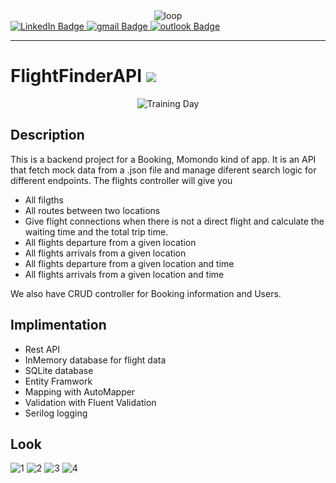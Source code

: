 <div id="header" align='center'>
   <image src="https://2.bp.blogspot.com/-doC7QrLG408/VReRDZc3xMI/AAAAAAAAAO4/ANGgmLcmqdw/s1600/tumblr_mfadnnbR2H1qevo4io1_500.gif" alt="loop">
</div>

<div id="badges">
  <a href="https://www.linkedin.com/in/maximiliano-barrientos-nunez-964b03a7/">
    <img src="https://img.shields.io/badge/LinkedIn-blue??style=plastic&logo=LinkedIn&logoColor=white" alt="LinkedIn Badge"/>
  </a>
  <a href="mailto: elbodysathba@gmail.com">
    <img src="https://img.shields.io/badge/Gmail-D14836?style=plastic&logo=gmail&logoColor=white" alt="gmail Badge"/>
  </a>
  <a href="mailto: maximilianobarrientos@msn.com">
    <img src="https://img.shields.io/badge/Microsoft_Outlook-0078D4?style=plastic&logo=microsoft-outlook&logoColor=white" alt="outlook Badge"/>
  </a>  
</div>

---
   
# FlightFinderAPI     ![](https://img.shields.io/github/last-commit/mabanu/FlightFinderAPI?style=plastic)

<div id="header" align='center'>
   <image src="https://media.giphy.com/media/11TU9wJqEtr2ZW/giphy.gif" alt="Training Day">
</div>
   
   ## Description
   
   This is a backend project for a Booking, Momondo kind of app.
   It is an API that fetch mock data from a .json file and manage diferent search logic for        different endpoints.
   The flights controller will give you
   
   - All filgths
   - All routes between two locations
   - Give flight connections when there is not a direct flight and calculate the waiting time and the total trip time.
   - All flights departure from a given location
   - All flights arrivals from a given location
   - All flights departure from a given location and time
   - All flights arrivals from a given location and time
         
   We also have CRUD controller for Booking information and Users.
   
  ## Implimentation
  
   * Rest API
   * InMemory database for flight data
   * SQLite database
   * Entity Framwork
   * Mapping with AutoMapper
   * Validation with Fluent Validation
   * Serilog logging
  
   ## Look
   
   ![1](https://user-images.githubusercontent.com/64554427/225594594-761385aa-403a-412f-8be4-f2b375c51565.png)
![2](https://user-images.githubusercontent.com/64554427/225594610-d5d5f902-3c70-4f02-ad5b-1fe8518a3a59.png)
![3](https://user-images.githubusercontent.com/64554427/225594627-68acb823-5140-4107-8f2d-6fa9da765f38.png)
![4](https://user-images.githubusercontent.com/64554427/225594638-7f6d7146-7680-436f-8cc7-a1872e9dea6f.png)

